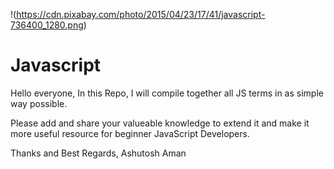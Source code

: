 !(https://cdn.pixabay.com/photo/2015/04/23/17/41/javascript-736400_1280.png)
# Javascript 
Hello everyone,
In this Repo, I will compile together all JS terms in as simple way possible.

Please add and share your valueable knowledge to extend it and make it more useful resource for beginner JavaScript Developers.

Thanks and Best Regards, Ashutosh Aman
